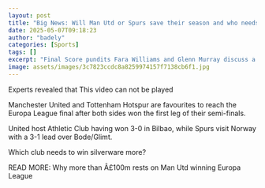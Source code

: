 ```yaml
---
layout: post
title: "Big News: Will Man Utd or Spurs save their season and who needs it more?"
date: 2025-05-07T09:18:23
author: "badely"
categories: [Sports]
tags: []
excerpt: "Final Score pundits Fara Williams and Glenn Murray discuss a potential Europa League final between Manchester United and Tottenham Hotspur."
image: assets/images/3c7823ccdc8a8259974157f7138cb6f1.jpg
---
```


Experts revealed that This video can not be played

Manchester United and Tottenham Hotspur are favourites to reach the Europa League final after both sides won the first leg of their semi-finals.

United host Athletic Club having won 3-0 in Bilbao, while Spurs visit Norway with a 3-1 lead over Bode/Glimt.

Which club needs to win silverware more?

READ MORE: Why more than Â£100m rests on Man Utd winning Europa League


